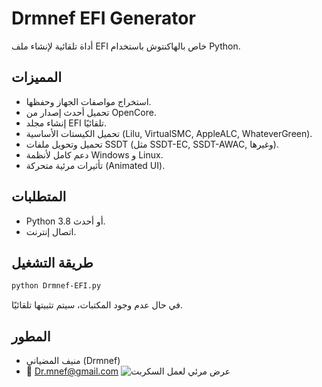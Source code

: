 # Drmnef EFI Generator

أداة تلقائية لإنشاء ملف EFI خاص بالهاكنتوش باستخدام Python.

## المميزات

- استخراج مواصفات الجهاز وحفظها.
- تحميل أحدث إصدار من OpenCore.
- إنشاء مجلد EFI تلقائيًا.
- تحميل الكيستات الأساسية (Lilu, VirtualSMC, AppleALC, WhateverGreen).
- تحميل وتحويل ملفات SSDT (مثل SSDT-EC, SSDT-AWAC, وغيرها).
- دعم كامل لأنظمة Windows و Linux.
- تأثيرات مرئية متحركة (Animated UI).

## المتطلبات

- Python 3.8 أو أحدث.
- اتصال إنترنت.

## طريقة التشغيل

```bash
python Drmnef-EFI.py
```

في حال عدم وجود المكتبات، سيتم تثبيتها تلقائيًا.

## المطور

- منيف المضياني (Drmnef)
- 📧 Dr.mnef@gmail.com
![عرض مرئي لعمل السكربت](Drmnef-efi.gif)
